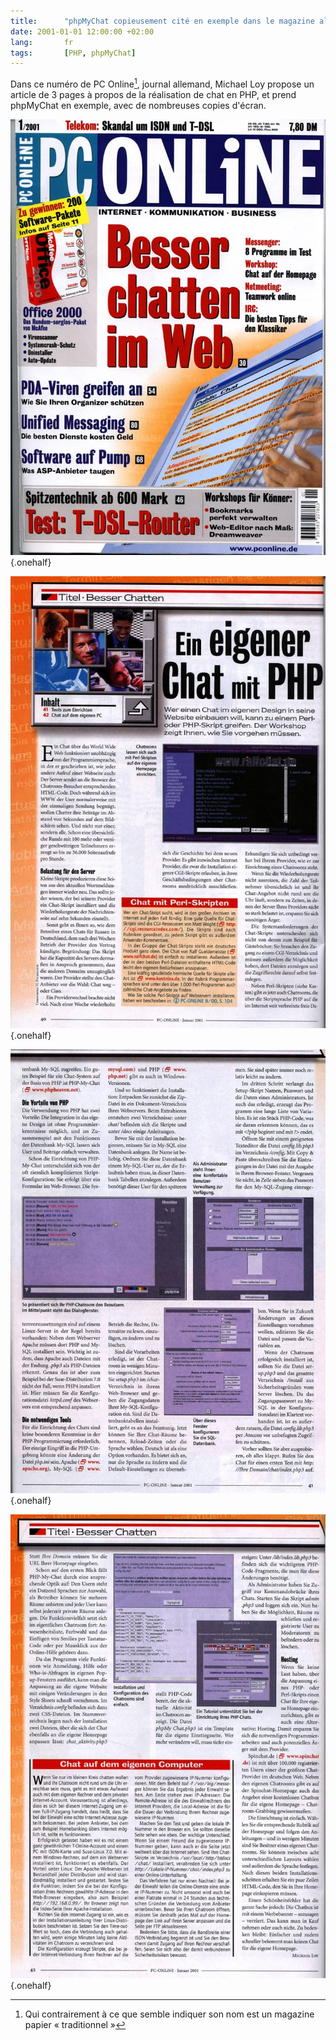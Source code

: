 ```yaml
---
title:      "phpMyChat copieusement cité en exemple dans le magazine allemand PC Online"
date: 2001-01-01 12:00:00 +02:00
lang:       fr
tags:       [PHP, phpMyChat]
---
```


Dans ce numéro de PC Online[^pconline], journal allemand, Michael Loy propose un article de 3 pages à propos de la réalisation de chat en PHP, et prend phpMyChat en exemple, avec de nombreuses copies d'écran.

[^pconline]: Qui contrairement à ce que semble indiquer son nom est un magazine papier « traditionnel »

![](pconline_cover.jpg "La couverture du magazine"){.onehalf}

![](pconline_page1.jpg "Première page de l'article"){.onehalf}

![](pconline_page2.jpg "Seconde page de l'article"){.onehalf}

![](pconline_page3.jpg "Troisième page de l'article"){.onehalf}
